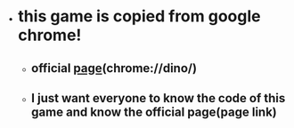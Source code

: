 - this game is copied from google chrome!
    =

  - official [page](chrome://dino/)(chrome://dino/)
      -

  - I just want everyone to know the code of this game and know the official page(page link)
      -

